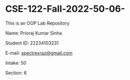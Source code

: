 # CSE-122-Fall-2022-50-06-
This is an OOP Lab Repository 



Name: Prioraj Kumar Sinha

Student ID: 22234103231

E-mail: spectrexraz@gmail.com

Intake: 50

Section: 6

